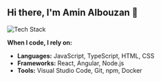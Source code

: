 ## Hi there, I'm Amin Albouzan 👋



![Tech Stack](https://example.com/my-tech-stack.png)

**When I code, I rely on:**

* **Languages:** JavaScript, TypeScript, HTML, CSS
* **Frameworks:** React, Angular, Node.js
* **Tools:** Visual Studio Code, Git, npm, Docker
